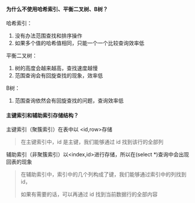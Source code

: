 #### 为什么不使用哈希索引、平衡二叉树、B树？

哈希索引：

1. 没有办法范围查找和排序操作
2. 如果多个值的哈希值相同，只能一个一个比较查询效率低

平衡二叉树：

1. 树的高度会越来越高，查找速度越慢
2. 范围查询会有回旋查找的现象，效率低

B树：

1. 范围查询依然会有回旋查找的问题，查询效率低

#### 主键索引和辅助索引存储结构？

主键索引（聚簇索引）在表中以 <id,row>存储
    
>在主键索引中，id 是主键，我们能够通过 id 找到该行的全部列

辅助索引（非聚簇索引）以<index,id>进行存储，所以在(select *)查询中会出现回表的现象

>在辅助索引中，索引中的几个列构成了键，我们能够通过索引中的列找到 id，
>    
>如果有需要的话，可以再通过 id 找到当前数据行的全部内容

